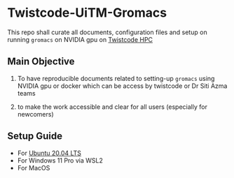 # Twistcode-UiTM-Gromacs

This repo shall curate all documents, configuration files and setup on running `gromacs` on NVIDIA gpu on [Twistcode HPC](https://hpc.my/)


## Main Objective

1) To have reproducible documents related to setting-up `gromacs` using NVIDIA gpu or docker which can be access by twistcode or Dr Siti Azma teams

2) to make the work accessible and clear for all users (especially for newcomers)

## Setup Guide

- For [Ubuntu 20.04 LTS](02_setup_gromacs_config_with_CUDA.md)
- For Windows 11 Pro via WSL2
- For MacOS
